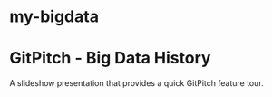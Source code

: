 # my-bigdata
# GitPitch - Big Data History

A slideshow presentation that provides a quick GitPitch feature tour.
